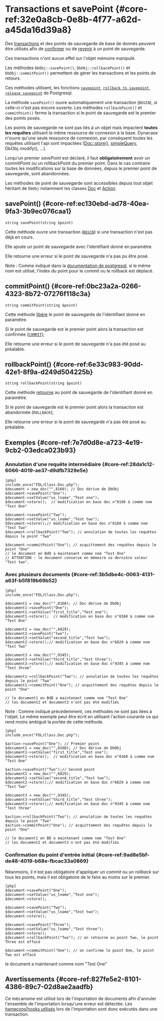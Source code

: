 # Transactions et savePoint  {#core-ref:32e0a8cb-0e8b-4f77-a62d-a45da16d39a8}

Des [transactions][transactionSQL] et des points de sauvegarde de base de donnés
peuvent être utilisés afin de [confirmer][commitSQL] ou de
[revenir][RollbackSQL] à un point de sauvegarde. 


Ces transactions n'ont aucun
effet sur l'objet mémoire manipulé.


Les méthodes `DbObj::savePoint()`, `DbObj::rollbackPoint()` et
`DbObj::commitPoint()` permettent de gérer les transactions et les points de
retours.

Ces méthodes utilisent, les fonctions [`savepoint`][savepoint],
[`rollback to savepoint`][rollback], [`release savepoint`][release] de Postgresql.

La méthode `savePoint()` ouvre automatiquement une transaction  (`BEGIN`), si
celle-ci n'est pas encore ouverte. Les méthodes `rollbackPoint()` et
`commitPoint()` ferme la transaction si le point de sauvegarde est le premier
des points posés.

Les points de sauvegarde ne sont pas liés à un objet mais impactent **toutes les
requêtes** utilisant la même ressource de connexion à la base. Dynacase n'ouvre
qu'une seule ressource de connexion, par conséquent toutes les requêtes
utilisant l'api sont impactées ([Doc::store()][docstore],
[simpleQuery][simplequery], DbObj::modify(), ...).

Lorqu'un premier *savePoint* est déclaré, il faut **obligatoirement** avoir un
commitPoint ou un rollbackPoint du premier point. Dans le cas contraire toutes
les modifications sur la base de données, depuis le premier point de sauvegarde,
sont abandonnées.


Les méthodes de point de sauvegarde sont accessibles depuis tout objet héritant
de `DbObj` notamment les classes [Doc][doc] et [Action][action].


## savePoint() {#core-ref:ec130ebd-ad78-40ea-9fa3-3b9ec076caa1}


    string savePoint(string $point)

Cette méthode ouvre une transaction ([`BEGIN`][begin]) si une transaction n'est
pas déjà en cours. 

Elle ajoute un point de sauvegarde avec l'identifiant donné en paramètre.

Elle retourne une erreur si le point de sauvegarde n'a pas pu être posé.

Note : Comme indiqué dans la [documentation de postgresql][savepoint], si le
même nom est utilisé, l'index du point pour le commit ou le rollback est
déplacé.

## commitPoint() {#core-ref:0bc23a2a-0266-4323-8b72-07276f118c3a}

    string commitPoint(string $point)

Cette méthode [libère][release] le point de sauvegarde de l'identifiant donné en
paramètre.

Si le point de sauvegarde est le premier point alors la transaction est
confirmée ([`COMMIT`][commit]);

Elle retourne une erreur si le point de sauvegarde n'a pas été posé au préalable.


## rollbackPoint() {#core-ref:6e33c983-90dd-42e1-8f9a-d249d504225b}


    string rollbackPoint(string $point)

Cette méthode [retourne][rollback] au point de sauvegarde de l'identifiant donné
en paramètre.

Si le point de sauvegarde est le premier point alors la transaction est
abandonnée (`ROLLBACK`);

Elle retourne une erreur si le point de sauvegarde n'a pas été posé au préalable.


## Exemples {#core-ref:7e7d0d8e-a723-4e19-9cb2-03edca023b93}

### Annulation d'une requête intermédiaire {#core-ref:28da1c12-6066-4019-ae37-d9dfb7329e5e}


    [php]
    include_once("FDL/Class.Doc.php");
    $document = new_doc("",8160); // Doc dérive de DbObj
    $document->savePoint("One");
    $document->setValue("us_lname","Test one");
    $document->store();  // modification en base doc n°8160 à comme nom "Test One"
    
    $document->savePoint("Two");
    $document->setValue("us_lname","Test two");
    $document->store();// modification en base doc n°8160 à comme nom "Test Two"
    $document->rollbackPoint("Two"); // annulation de toutes les requêtes depuis le point "Two"
    
    $document->commitPoint("One"); // acquittement des requêtes depuis le point "One"
    // le document en BdD a maintenant comme nom "Test One"
    // ATTENTION : le document conserve en mémoire sa dernière valeur "Test two".

### Avec plusieurs documents {#core-ref:3b5dbe4c-0063-4131-a63f-b5f819b69b52}

    [php]
    include_once("FDL/Class.Doc.php");
    
    $document1 = new_doc("",8160); // Doc dérive de DbObj
    $document1->savePoint("One");
    $document1->setValue("first_title","Test one");
    $document1->store();  // modification en base doc n°8160 à comme nom "Test One"
    
    $document2 = new_doc("",6829); 
    $document2->savePoint("two");
    $document2->setValue("second_title","Test two");
    $document2->store();// modification en base doc n°6829 à comme nom "Test Two"
    
    $document3 = new_doc("",9345); 
    $document3->setValue("third_title","Test three");
    $document3->store();// modification en base doc n°9345 à comme nom "Test three"
    
    $document1->rollbackPoint("Two"); // annulation de toutes les requêtes depuis le point "Two"
    $document1->commitPoint("One"); // acquittement des requêtes depuis le point "One"
    
    // le document1 en BdD a maintenant comme nom "Test One"
    // les document2 et document3 n'ont pas été modifiés

Note : Comme indiqué précédemment, ces méthodes ne sont pas liées à l'objet. Le
même exemple peut être écrit en utilisant l'action courante ce qui rend moins
ambiguë la portée de cette méthode.

    [php]
    include_once("FDL/Class.Doc.php");
    
    $action->savePoint("One"); // Premier point
    $document1 = new_doc("",8160); // Doc dérive de DbObj
    $document1->setValue("first_title","Test one");
    $document1->store();  // modification en base doc n°8160 à comme nom "Test One"
    
    $action->savePoint("Two");// Second point
    $document2 = new_doc("",6829); 
    $document2->setValue("second_title","Test two");
    $document2->store();// modification en base doc n°6829 à comme nom "Test Two"
    
    $document3 = new_doc("",9345); 
    $document3->setValue("third_title","Test three");
    $document3->store();// modification en base doc n°9345 à comme nom "Test three"
    
    $action->rollbackPoint("Two"); // annulation de toutes les requêtes depuis le point "Two"
    $action->commitPoint("One"); // acquittement des requêtes depuis le point "One"
    
    // le document1 en BD a maintenant comme nom "Test One"
    // les document2 et document3 n'ont pas été modifiés



### Confirmation du point d'entrée initial {#core-ref:9ad8e5bf-de48-4019-b68e-fbcac33a0869}

Néanmoins, il n'est pas obligatoire d'appliquer un *commit* ou un *rollback* sur
tous les points, mais il est obligatoire de le faire au moins sur le premier.

    [php]
    $document->savePoint("One");
    $document->setValue("us_lname","Test one");
    $document->store();
    
    $document->savePoint("Two");
    $document->setValue("us_lname","Test two");
    $document->store();
    
    $document->savePoint("Three");
    $document->setValue("us_lname","Test three");
    $document->store();
    $document->rollbackPoint("Two"); // on retourne au point Two, le point Three est effacé
    
    $document->commitPoint("One"); // on confirme le point One, le point Two est effacé


le document a maintenant comme nom "Test One" 

## Avertissements {#core-ref:827fe5e2-8101-4386-89c7-02d8ae2aadfb}

Ce mécanisme est utilisé lors de l'importation de documents afin d'annuler
l'ensemble de l'importation lorsqu'une erreur est détectée.  Les [hameçons|hooks
utilisés][hookimport] lors de l'importation sont donc exécutés dans une transaction.


<!-- links -->

[transactionSQL]:       https://fr.wikipedia.org/wiki/Transaction_(base_de_donn%C3%A9es) "Wikipedia : Transaction"
[commitSQL]:            https://fr.wikipedia.org/wiki/Commit "Wikipedia : Commit"
[RollbackSQL]:          https://fr.wikipedia.org/wiki/Rollback_(base_de_donn%C3%A9es) "Wikipedia : Rollback"
[savepoint]:            http://www.postgresql.org/docs/9.3/static/sql-savepoint.html "Postgresql : Savepoint"
[simplequery]:          #core-ref:db34809e-c566-4a80-8b72-dc185c9de9e2
[docstore]:           #core-ref:b8540d13-ece6-4e9e-9b72-6a56bca9da12
[action]:           #core-ref:29553eba-bcea-4baf-bef8-103c3a3510fa
[doc]:              #core-ref:1d557fb4-4eca-4ab8-a334-974fe563ddd2
[begin]:                http://www.postgresql.org/docs/9.3/static/sql-begin.html "Postgresql : Begin"
[rollback]:         http://www.postgresql.org/docs/9.3/static/sql-rollback-to.html "Postgresql : Rollback to"
[release]:           http://www.postgresql.org/docs/9.3/static/sql-release-savepoint.html "Postgresql : Release savepoint"
[hookimport]:       #core-ref:d3b06745-35c5-447c-9b88-01181736c21e
[commit]:           http://www.postgresql.org/docs/9.3/static/sql-commit.html "Postgresql : Commit"